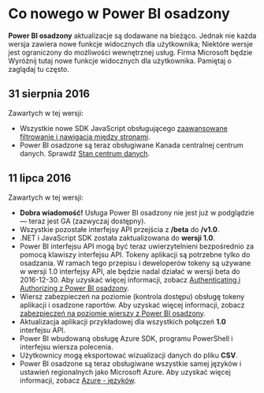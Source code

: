 <properties
   pageTitle="Co nowego w Power BI osadzony"
   description="Pobierz najnowsze informacje o co nowego w Power BI osadzony"
   services="power-bi-embedded"
   documentationCenter=""
   authors="guyinacube"
   manager="erikre"
   editor=""
   tags=""/>
<tags
   ms.service="power-bi-embedded"
   ms.devlang="NA"
   ms.topic="article"
   ms.tgt_pltfrm="NA"
   ms.workload="powerbi"
   ms.date="10/04/2016"
   ms.author="asaxton"/>

# <a name="whats-new-in-power-bi-embedded"></a>Co nowego w Power BI osadzony

**Power BI osadzony** aktualizacje są dodawane na bieżąco. Jednak nie każda wersja zawiera nowe funkcje widocznych dla użytkownika; Niektóre wersje jest ograniczony do możliwości wewnętrznej usług. Firma Microsoft będzie Wyróżnij tutaj nowe funkcje widocznych dla użytkownika. Pamiętaj o zaglądaj tu często.

## <a name="august-31st-2016"></a>31 sierpnia 2016

Zawartych w tej wersji:

- Wszystkie nowe SDK JavaScript obsługującego [zaawansowane filtrowanie i nawigacja między stronami](power-bi-embedded-interact-with-reports.md).
- Power BI osadzone są teraz obsługiwane Kanada centralnej centrum danych. Sprawdź [Stan centrum danych](https://azure.microsoft.com/status/).

## <a name="july-11th-2016"></a>11 lipca 2016

Zawartych w tej wersji:

-    **Dobra wiadomość!** Usługa Power BI osadzony nie jest już w podglądzie — teraz jest GA (zazwyczaj dostępny).  
-    Wszystkie pozostałe interfejsy API przejścia z **/beta** do **/v1.0**.
-    .NET i JavaScript SDK została zaktualizowana do **wersji 1.0**.
-    Power BI interfejsu API mogą być teraz uwierzytelnieni bezpośrednio za pomocą klawiszy interfejsu API. Tokeny aplikacji są potrzebne tylko do osadzania. W ramach tego przepisu i deweloperów tokeny są używane w wersji 1.0 interfejsy API, ale będzie nadal działać w wersji beta do 2016-12-30. Aby uzyskać więcej informacji, zobacz [Authenticating i Authorizing z Power BI osadzony](power-bi-embedded-app-token-flow.md).
-    Wiersz zabezpieczeń na poziomie (kontrola dostępu) obsługę tokeny aplikacji i osadzone raportów. Aby uzyskać więcej informacji, zobacz [zabezpieczeń na poziomie wierszy z Power BI osadzony](power-bi-embedded-rls.md).
-    Aktualizacja aplikacji przykładowej dla wszystkich połączeń **1.0** interfejsu API.
-    Power BI wbudowaną obsługę Azure SDK, programu PowerShell i interfejsu wiersza polecenia.
-    Użytkownicy mogą eksportować wizualizacji danych do pliku **CSV**.
-    Power BI osadzone są teraz obsługiwane wszystkie samej języków i ustawień regionalnych jako Microsoft Azure. Aby uzyskać więcej informacji, zobacz [Azure - języków](http://social.technet.microsoft.com/wiki/contents/articles/4234.windows-azure-extent-of-localization.aspx).
